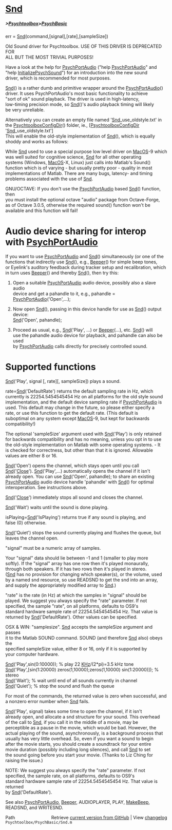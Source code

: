 # [Snd](Snd)
##### >[Psychtoolbox](Psychtoolbox)>[PsychBasic](PsychBasic)

err = [Snd](Snd)(command,[signal],[rate],[sampleSize])  
  
Old Sound driver for Psychtoolbox. USE OF THIS DRIVER IS DEPRECATED FOR  
ALL BUT THE MOST TRIVIAL PURPOSES!  
  
Have a look at the help for [PsychPortAudio](PsychPortAudio) ("help [PsychPortAudio](PsychPortAudio)" and  
"help [InitializePsychSound](InitializePsychSound)") for an introduction into the new sound  
driver, which is recommended for most purposes.  
  
[Snd](Snd)() is a rather dumb and primitive wrapper around the [PsychPortAudio](PsychPortAudio)()  
driver. It uses PsychPortAudio's most basic functionality to achieve  
"sort of ok" sound playback. The driver is used in high-latency,  
low-timing precision mode, so [Snd](Snd)()'s audio playback timing will likely  
be very unreliable.  
  
Alternatively you can create an empty file named '[Snd](Snd)\_use\_oldstyle.txt' in  
the [PsychtoolboxConfigDir](PsychtoolboxConfigDir)() folder, ie., [[PsychtoolboxConfigDir](PsychtoolboxConfigDir) '[Snd](Snd)\_use\_oldstyle.txt']  
This will enable the old-style implementation of [Snd](Snd)(), which is equally  
shoddy and works as follows:  
  
While [Snd](Snd) used to use a special purpose low level driver on [MacOS](MacOS)-9 which  
was well suited for cognitive science, [Snd](Snd) for all other operating  
systems (Windows, [MacOS](MacOS)-X, Linux) just calls into Matlab's Sound()  
function which is of varying - but usually pretty poor - quality in most  
implementations of Matlab. There are many bugs, latency- and timing  
problems associated with the use of [Snd](Snd).  
  
GNU/OCTAVE: If you don't use the [PsychPortAudio](PsychPortAudio) based [Snd](Snd)() function, then  
you must install the optional octave "audio" package from Octave-Forge,  
as of Octave 3.0.5, otherwise the required sound() function won't be  
available and this function will fail!  
  
# Audio device sharing for interop with [PsychPortAudio](PsychPortAudio)  
  
If you want to use [PsychPortAudio](PsychPortAudio) and [Snd](Snd)() simultaneously (or one of the  
functions that indirectly use [Snd](Snd)(), e.g., [Beeper](Beeper)() for simple beep tones,  
or Eyelink's auditory feedback during tracker setup and recalibration, which  
in turn uses [Beeper](Beeper)() and thereby [Snd](Snd)(), then try this:  
  
1. Open a suitable [PsychPortAudio](PsychPortAudio) audio device, possibly also a slave audio  
   device and get a pahandle to it, e.g., pahandle = [PsychPortAudio](PsychPortAudio)('Open',...);  
  
2. Now open [Snd](Snd)(), passing in this device handle for use as [Snd](Snd)() output device:  
   [Snd](Snd)('Open', pahandle);  
  
3. Proceed as usual, e.g., [Snd](Snd)('Play', ...) or [Beeper](Beeper)(...), etc. [Snd](Snd)() will  
   use the pahandle audio device for playback, and pahandle can also be used  
   by [PsychPortAudio](PsychPortAudio) calls directly for precisely controlled sound.  
  
# Supported functions  
  
[Snd](Snd)('Play', signal [, rate][, sampleSize]) plays a sound.  
  
rate=[Snd](Snd)('DefaultRate') returns the default sampling rate in Hz, which  
currently is 22254.5454545454 Hz on all platforms for the old style sound  
implementation, and the default device sampling rate if [PsychPortAudio](PsychPortAudio) is  
used. This default may change in the future, so please either specify a  
rate, or use this function to get the default rate. (This default is  
suboptimal on any system except [MacOS](MacOS)-9, but kept for backwards  
compatibility!)  
  
The optional 'sampleSize' argument used with [Snd](Snd)('Play') is only retained  
for backwards compatibility and has no meaning, unless you opt in to use  
the old-style implementation on Matlab with some operating systems. - It  
is checked for correctness, but other than that it is ignored. Allowable  
values are either 8 or 16.  
  
[Snd](Snd)('Open') opens the channel, which stays open until you call  
[Snd](Snd)('[Close](Close)'). [Snd](Snd)('Play',...) automatically opens the channel if it isn't  
already open. You can use [Snd](Snd)('Open', pahandle); to share an existing  
[PsychPortAudio](PsychPortAudio) audio device handle 'pahandle' with [Snd](Snd)() for optimal  
interoperation. See instructions above.  
  
[Snd](Snd)('[Close](Close)') immediately stops all sound and closes the channel.  
  
[Snd](Snd)('Wait') waits until the sound is done playing.  
  
isPlaying=[Snd](Snd)('IsPlaying') returns true if any sound is playing, and  
false (0) otherwise.  
  
[Snd](Snd)('Quiet') stops the sound currently playing and flushes the queue, but  
leaves the channel open.  
  
"signal" must be a numeric array of samples.  
  
Your "signal" data should lie between -1 and 1 (smaller to play more  
softly). If the "signal" array has one row then it's played monaurally,  
through both speakers. If it has two rows then it's played in stereo.  
([Snd](Snd) has no provision for changing which speaker(s), or the volume, used  
by a named snd resource, so use READSND to get the snd into an array,  
and supply the appropriately modified array to [Snd](Snd).)  
  
"rate" is the rate (in Hz) at which the samples in "signal" should be  
played. We suggest you always specify the "rate" parameter. If not  
specified, the sample "rate", on all platforms, defaults to OS9's  
standard hardware sample rate of 22254.5454545454 Hz. That value is  
returned by [Snd](Snd)('DefaultRate'). Other values can be specified.  
  
OSX & WIN: "samplesize". [Snd](Snd) accepts the sampleSize argument and passes  
it to the Matlab SOUND command.  SOUND (and therefore [Snd](Snd) also) obeys the  
specified sampleSize value, either 8 or 16, only if it is supported by  
your computer hardware.  
  
[Snd](Snd)('Play',sin(0:10000)); % play 22 [KHz](KHz)/(2\*pi)=3.5 kHz tone  
[Snd](Snd)('Play',[sin(1:20000) zeros(1,10000);zeros(1,10000) sin(1:20000)]); % stereo  
[Snd](Snd)('Wait');                % wait until end of all sounds currently in channel  
[Snd](Snd)('Quiet');               % stop the sound and flush the queue  
  
For most of the commands, the returned value is zero when successful, and  
a nonzero error number when [Snd](Snd) fails.  
  
[Snd](Snd)('Play', signal) takes some time to open the channel, if it isn't  
already open, and allocate a snd structure for your sound. This overhead  
of the call to [Snd](Snd), if you call it in the middle of a movie, may be  
perceptible as a pause in the movie, which would be bad. However, the  
actual playing of the sound, asynchronously, is a background process that  
usually has very little overhead. So, even if you want a sound to begin  
after the movie starts, you should create a soundtrack for your entire  
movie duration (possibly including long silences), and call [Snd](Snd) to set  
the sound going before you start your movie. (Thanks to Liz Ching for  
raising the issue.)  
  
NOTE: We suggest you always specify the "rate" parameter. If not  
specified, the sample rate, on all platforms, defaults to OS9's  
standard hardware sample rate of 22254.5454545454 Hz. That value is returned  
by [Snd](Snd)('DefaultRate').  
  
See also [PsychPortAudio](PsychPortAudio), [Beeper](Beeper), AUDIOPLAYER, PLAY, [MakeBeep](MakeBeep), READSND, and WRITESND.  




<div class="code_header" style="text-align:right;">
  <span style="float:left;">Path&nbsp;&nbsp;</span> <span class="counter">Retrieve <a href=
  "https://raw.github.com/Psychtoolbox-3/Psychtoolbox-3/beta/Psychtoolbox/PsychBasic/Snd.m">current version from GitHub</a> | View <a href=
  "https://github.com/Psychtoolbox-3/Psychtoolbox-3/commits/beta/Psychtoolbox/PsychBasic/Snd.m">changelog</a></span>
</div>
<div class="code">
  <code>Psychtoolbox/PsychBasic/Snd.m</code>
</div>

